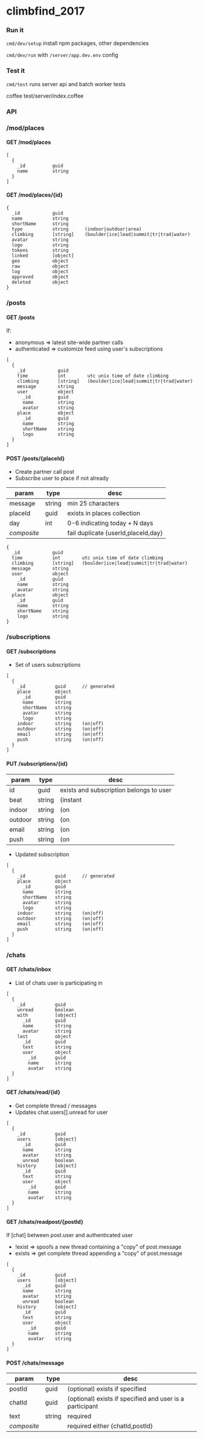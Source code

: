# climbfind_2017

### Run it

`cmd/dev/setup` install npm packages, other dependencies

`cmd/dev/run` with `/server/app.dev.env` config

### Test it

`cmd/test` runs server api and batch worker tests

coffee test/server/index.coffee

### API

### /mod/places

#### GET /mod/places

```
[
  {
    _id          guid      
    name         string 
  }
]
```

#### GET /mod/places/{id}

```
{
  _id            guid      
  name           string
  shortName      string
  type           string      (indoor|outdoor|area)
  climbing       [string]    (boulder|ice|lead|summit|tr|trad|water)
  avatar         string
  logo           string
  tokens         string
  linked         [object]
  geo            object  
  raw            object  
  log            object
  approved       object
  deleted        object
}
```

### /posts

#### GET /posts

If: 
- anonymous => latest site-wide partner calls
- authenticated => customize feed using user's subscriptions

```
[
  {
    _id            guid      
    time           int        utc unix time of date climbing  
    climbing       [string]   (boulder|ice|lead|summit|tr|trad|water)
    message        string
    user           object
      _id          guid  
      name         string
      avatar       string
    place          object
      _id          guid  
      name         string
      shortName    string
      logo         string 
  }
]
```

#### POST /posts/{placeId}

- Create partner call post
- Subscribe user to place if not already

param|type|desc
----------------|----------|----------------
message         |string    |min 25 characters
placeId         |guid      |exists in places collection
day             |int       |0-6 indicating today + N days
*composite*     |          |fail duplicate {userId,placeId,day}

```
{
  _id            guid      
  time           int        utc unix time of date climbing  
  climbing       [string]   (boulder|ice|lead|summit|tr|trad|water)
  message        string
  user           object
    _id          guid  
    name         string
    avatar       string
  place          object
    _id          guid  
    name         string
    shortName    string
    logo         string 
}           
```

### /subscriptions

#### GET /subscriptions

- Set of users subscriptions

```
[
  {
    _id           guid      // generated
    place         object                     
      _id         guid                        
      name        string                      
      shortName   string                      
      avatar      string 
      logo        string                          
    indoor        string    (on|off)
    outdoor       string    (on|off)
    email         string    (on|off)
    push          string    (on|off)   
  }
]            
```

#### PUT /subscriptions/{id}

param|type|desc
----------------|----------|----------------
id              |guid      |exists and subscription belongs to user
beat            |string    |(instant|weekly|off)
indoor          |string    |(on|off)
outdoor         |string    |(on|off)
email           |string    |(on|off)
push            |string    |(on|off)

- Updated subscription

```
[
  {
    _id           guid      // generated
    place         object                     
      _id         guid                        
      name        string                      
      shortName   string                      
      avatar      string 
      logo        string
    indoor        string    (on|off)
    outdoor       string    (on|off)
    email         string    (on|off)
    push          string    (on|off)   
  }
]
```

### /chats

#### GET /chats/inbox

- List of chats user is participating in

```
[
  {
    _id           guid     
    unread        boolean
    with          [object]                     
      _id         guid
      name        string
      avatar      string
    last          object
      _id         guid
      text        string
      user        object
        _id       guid
        name      string
        avatar    string
  }
]            
```

#### GET /chats/read/{id}

- Get complete thread / messages 
- Updates chat.users[].unread for user

```
[
  {
    _id           guid     
    users         [object]                     
      _id         guid
      name        string
      avatar      string
      unread      boolean
    history       [object]
      _id         guid
      text        string
      user        object
        _id       guid
        name      string
        avatar    string
  }
]            
```


#### GET /chats/readpost/{postId}

If [chat] between post.user and authenticated user
- !exist => spoofs a new thread containing a "copy" of post.message
- exists => get complete thread appending a "copy" of post.message

```
[
  {
    _id           guid     
    users         [object]                     
      _id         guid
      name        string
      avatar      string
      unread      boolean
    history       [object]
      _id         guid
      text        string
      user        object
        _id       guid
        name      string
        avatar    string
  }
]            
```

#### POST /chats/message

param|type|desc
----------------|----------|----------------
postId          |guid      |(optional) exists if specified
chatId          |guid      |(optional) exists if specified and user is a participant
text            |string    |required
*composite*     |          |required either {chatId,postId}